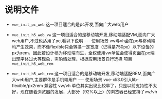 # 说明文件
* `vue_init_pc_web` 这一项目适合的是pc开发,面向广大web用户
* `vue_init_h5_web_vw` 这一项目适合的是移动端开发,移动端适配VM,面向广大web用户,不过也适用了pc,看以下说明
--- 使用场景
vw与vh会在pc与移动端均产生效果，而不像flexible只会转换一定宽度（记得是750px）以下设备的px为rem，因此若设计稿为移动端而生，全权使用vw单位会使得页面在pc端出现字体过大等现象，需酌情处理，根据应用场景自行选择 
项目 `vue_init_h5_web_rem`

* `vue_init_h5_web_rem` 这一项目适合的是移动端开发,移动端适配REM,面向广大web用户,主要群体是手机端用户
--- 使用场景
vue-cli3.0引入lib-flexible/px2rem
兼容性
vw/vh 单位其实出现比较早了，只是以前支持性不太好，现在随着浏览器的发展，大部分（92%以上）的浏览器已经支持了vw/vh
